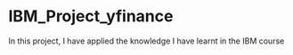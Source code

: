 # IBM_Project_yfinance
In this project, I have applied the knowledge I have learnt in the IBM course
